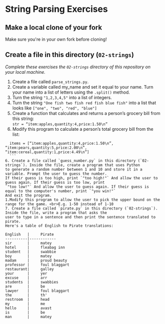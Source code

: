 # String Parsing Exercises
## Make a local clone of your fork
Make sure you're in your own fork before cloning!

## Create a file in this directory (`02-strings`)
*Complete these exercises the `02-strings` directory of this repository on your local machine.*

1. Create a file called `parse_strings.py`.
2. Create a variable called my_name and set it equal to your name. Turn your name into a list of letters using the  `.split()` method. 
3. Turn the string `"1,2,3,4,5"` into a list of integers. 
4. Turn the string `"One fish two fish red fish blue fish"` into a list that looks like `["one", "two", "red", "blue"]`
5. Create a function that calculates and returns a person’s grocery bill from this string:<br>
```str = “item:apples,quantity:4,price:1.50\n”```
  1. Modify this program to calculate a person’s total grocery bill from the list:<br>
  ```
	items = [“item:apples,quantity:4,price:1.50\n”, “item:pears,quantity:5,price:2.00\n”, “item:cereal,quantity:1,price:4.49\n”]
	```
6. Create a file called `guess_number.py` in this directory (`02-strings`). Inside the file, create a program that uses Python
to generate a random number between 1 and 10 and store it in a variable. Prompt the user to guess the number. 
If their guess is too high, print `"too high!"` And allow the user to guess again. If their guess is too low, print 
`"too low!"` And allow the user to guess again. If their guess is equal to the computer's number, print `"you win!"` 
And exit the program. 
  1.Modify this program to allow the user to pick the upper bound on the range for the game. <br>E.g. 1-50 instead of 1-10
7. Create a file called `pirate.py` in this directory (`02-strings`). Inside the file, write a program that asks the
user to type in a sentence and then print the sentence translated to pirate.
Here's a table of English to Pirate translations:

English   | 	Pirate
----------|------------
sir       |  	matey
hotel     |  	fleabag inn
student   |  	swabbie
boy       |  	matey
madam     |  	proud beauty
professor |  	foul blaggart
restaurant| 	galley
your      |  	yer
excuse    |  	arr
students  |  	swabbies
are       |  	be
lawyer    |  	foul blaggart
the       |  	th'
restroom  |  	head
my        |  	me
hello     |  	avast
is        |  	be
man       |  	matey
